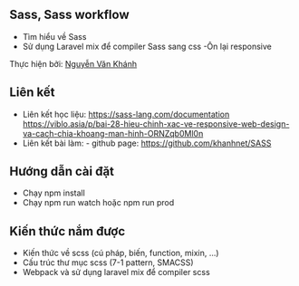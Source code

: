 
## Sass, Sass workflow

- Tìm hiểu về Sass
- Sử dụng Laravel mix để compiler Sass sang css
-Ôn lại responsive

Thực hiện bởi: [Nguyễn Văn Khánh ](https://github.com/khanhnet/)

## Liên kết

- Liên kết học liệu: https://sass-lang.com/documentation
https://viblo.asia/p/bai-28-hieu-chinh-xac-ve-responsive-web-design-va-cach-chia-khoang-man-hinh-ORNZqb0Ml0n
- Liên kết bài làm: 
      - github page: https://github.com/khanhnet/SASS

## Hướng dẫn cài đặt

- Chạy npm install
- Chạy npm run watch hoặc npm run prod

## Kiến thức nắm được

- Kiến thức về scss (cú pháp, biến, function, mixin, ...)
- Cấu trúc thư mục scss (7-1 pattern, SMACSS)
- Webpack và sử dụng laravel mix để compiler scss